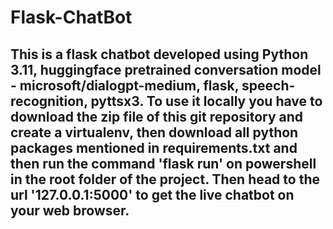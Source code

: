 # Flask-ChatBot


## This is a flask chatbot developed using Python 3.11, huggingface pretrained conversation model - microsoft/dialogpt-medium, flask, speech-recognition, pyttsx3. To use it locally you have to download the zip file of this git repository and create a virtualenv, then download all python packages mentioned in requirements.txt and then run the command 'flask run' on powershell in the root folder of the project. Then head to the url '127.0.0.1:5000' to get the live chatbot on your web browser.
